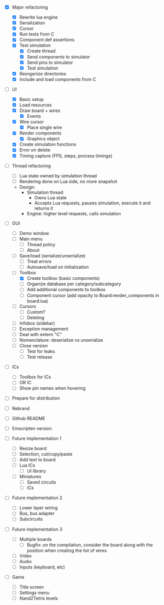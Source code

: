 - [x] Major refactoring
  - [x] Rewrite lua engine
  - [x] Serialization
  - [x] Cursor
  - [x] Run tests from C
  - [x] Component def assertions
  - [x] Test simulation
    - [x] Create thread
    - [x] Send components to simulator
    - [x] Send pins to simulator
    - [x] Test simulation
  - [x] Reorganize directories
  - [x] Include and load components from C

- [ ] UI
  - [x] Basic setup
  - [x] Load resources
  - [x] Draw board + wires
    - [x] Events
  - [x] Wire cursor
    - [x] Place single wire
  - [x] Render components
    - [x] Graphics object
  - [x] Create simulation functions
  - [x] Error on delete
  - [x] Timing capture (FPS, steps, process timings)

- [ ] Thread refactoring
  - [ ] Lua state owned by simulation thread
  - [ ] Rendering done on Lua side, no more snapshot
  - Design:
    - Simulation thread
      - Owns Lua state
      - Accepts Lua requests, pauses simulation, execute it and returns it
    - Engine: higher level requests, calls simulation
  
- [ ] GUI
  - [ ] Demo window
  - [ ] Main menu
    - [ ] Thread policy
    - [ ] About
  - [ ] Save/load (serialize/unserialize)
    - [ ] Treat errors
    - [ ] Autosave/load on initialization
  - [ ] Toolbox
    - [x] Create toolbox (basic components)
    - [ ] Organize database per category/subcategory
    - [ ] Add additional components to toolbox
    - [ ] Component cursor (add opacity to Board:render_components in board.lua)
  - [ ] Cursors
    - [ ] Custom?
    - [ ] Deleting
  - [ ] Infobox (sidebar)
  - [ ] Exception management
  - [ ] Deal with extern "C"
  - [ ] Nomenclature: deserialize vs unserialize
  - [ ] Close version
    - [ ] Test for leaks
    - [ ] Test release
  
- [ ] ICs
  - [ ] Toolbox for ICs
  - [ ] OR IC 
  - [ ] Show pin names when hovering

- [ ] Prepare for distribution
 - [ ] Rebrand
 - [ ] Github README
 - [ ] Emscripten version
 

- [ ] Future implementation 1
  - [ ] Resize board
  - [ ] Selection, cut/copy/paste
  - [ ] Add text to board
  - [ ] Lua ICs
    - [ ] UI library
  - [ ] Miniatures
    - [ ] Saved circuits
    - [ ] ICs

- [ ] Future implementation 2
  - [ ] Lower layer wiring
  - [ ] Bus, bus adapter
  - [ ] Subcircuits

- [ ] Future implementation 3
  - [ ] Multiple boards
    - [ ] Bugfix: on the compilation, consider the board along with the position when creating the list of wires
  - [ ] Video
  - [ ] Audio
  - [ ] Inputs (keyboard, etc)

- [ ] Game
  - [ ] Title screen
  - [ ] Settings menu
  - [ ] Nand2Tetris levels